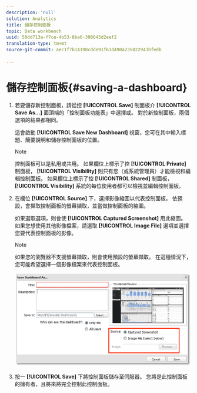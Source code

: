 ```yaml
---
description: 'null'
solution: Analytics
title: 儲存控制面板
topic: Data workbench
uuid: 50dd713a-f7ce-4b53-8ba6-398643d2eef2
translation-type: tm+mt
source-git-commit: aec1f7b14198cdde91f61d490a235022943bfedb

---
```



# 儲存控制面板{#saving-a-dashboard}

1. 若要儲存新控制面板，請從控 **[!UICONTROL Save]** 制面板介 **[!UICONTROL Save As…]** 面頂端的「控制面板功能表」中選擇或。 對於新控制面板，兩個選項的結果都相同。

   這會啟動 **[!UICONTROL Save New Dashboard]** 視窗，您可在其中輸入標題、簡要說明和儲存控制面板的位置。

   >[!NOTE]
   >
   >控制面板可以是私用或共用。 如果欄位上標示了控 **[!UICONTROL Private]** 制面板， **[!UICONTROL Visibility]** 則只有您（或系統管理員）才能檢視和編輯控制面板。 如果欄位上標示了控 **[!UICONTROL Shared]** 制面板， **[!UICONTROL Visibility]** 系統的每位使用者都可以檢視並編輯控制面板。

1. 在欄位 **[!UICONTROL Source]** 下，選擇影像縮圖以代表控制面板。 依預設，會擷取控制面板的螢幕擷取，並當做控制面板的縮圖。

   如果選取選項，則會使 **[!UICONTROL Captured Screenshot]** 用此縮圖。 如果您想使用其他影像檔案，請選取 **[!UICONTROL Image File]** 選項並選擇您要代表控制面板的影像。

   >[!NOTE]
   >
   >如果您的瀏覽器不支援螢幕擷取，則會使用預設的螢幕擷取。 在這種情況下，您可能希望選擇一個影像檔案來代表控制面板。

   ![](assets/save.png)

1. 按一 **[!UICONTROL Save]** 下將控制面板儲存至伺服器。 您將是此控制面板的擁有者，且將來將完全控制此控制面板。
